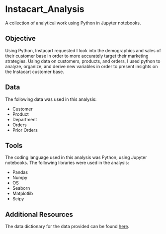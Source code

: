 # Instacart_Analysis
A collection of analytical work using Python in Jupyter notebooks.

## Objective
Using Python, Instacart requested I look into the demographics and sales of their customer base in order to more accurately target their marketing strategies. Using data on customers, products, and orders, I used python to analyze, organize, and derive new variables in order to present insights on the Instacart customer base.

## Data
The following data was used in this analysis:
- Customer
- Product
- Department
- Orders
- Prior Orders

## Tools
The coding language used in this analysis was Python, using Jupyter notebooks. The following libraries were used in the analysis:
- Pandas
- Numpy
- OS
- Seaborn
- Matplotlib
- Scipy

## Additional Resources
The data dictionary for the data provided can be found [here](https://gist.github.com/jeremystan/c3b39d947d9b88b3ccff3147dbcf6c6b).
